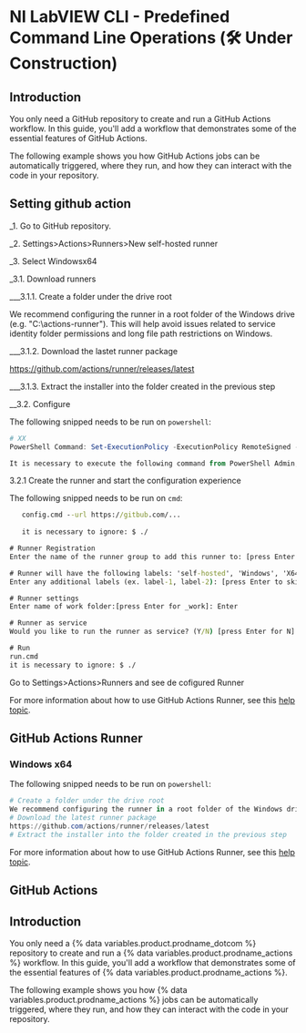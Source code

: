# NI LabVIEW CLI - Predefined Command Line Operations (🛠️ Under Construction)

## Introduction

You only need a GitHub repository to create and run a GitHub Actions workflow. In this guide, you'll add a workflow that demonstrates some of the essential features of GitHub Actions.

The following example shows you how GitHub Actions jobs can be automatically triggered, where they run, and how they can interact with the code in your repository.

## Setting github action

_1. Go to GitHub repository.

_2. Settings>Actions>Runners>New self-hosted runner

_3. Select Windowsx64

_3.1. Download runners

___3.1.1. Create a folder under the drive root

We recommend configuring the runner in a root folder of the Windows drive (e.g. "C:\actions-runner"). This will help avoid issues related to service identity folder permissions and long file path restrictions on Windows.

___3.1.2. Download the lastet runner package

https://github.com/actions/runner/releases/latest

___3.1.3. Extract the installer into the folder created in the previous step

__3.2. Configure


The following snipped needs to be run on `powershell`:
``` powershell
# XX
PowerShell Command: Set-ExecutionPolicy -ExecutionPolicy RemoteSigned -Scope CurrentUser

It is necessary to execute the following command from PowerShell Admin, to communicate with a remote server
```

3.2.1 Create the runner and start the configuration experience
   
The following snipped needs to be run on `cmd`:
``` cmd
   config.cmd --url https://gitbub.com/...
   
   it is necessary to ignore: $ ./

# Runner Registration
Enter the name of the runner group to add this runner to: [press Enter for Default]: Enter

# Runner will have the following labels: 'self-hosted', 'Windows', 'X64'
Enter any additional labels (ex. label-1, label-2): [press Enter to skip]: Enter

# Runner settings
Enter name of work folder:[press Enter for _work]: Enter

# Runner as service
Would you like to run the runner as service? (Y/N) [press Enter for N]: Enter

# Run
run.cmd
it is necessary to ignore: $ ./

```

Go to Settings>Actions>Runners and see de cofigured Runner 

For more information about how to use GitHub Actions Runner, see this [help topic](https://github.com/actions/runner "GitHub Actions Runner").

## GitHub Actions Runner

### Windows x64

The following snipped needs to be run on `powershell`:
``` powershell
# Create a folder under the drive root
We recommend configuring the runner in a root folder of the Windows drive (e.g. "C:\actions-runner"). This will help avoid issues related to service identity folder permissions and long file path restrictions on Windows.
# Download the latest runner package
https://github.com/actions/runner/releases/latest
# Extract the installer into the folder created in the previous step
```
For more information about how to use GitHub Actions Runner, see this [help topic](https://github.com/actions/runner "GitHub Actions Runner").

## GitHub Actions

## Introduction

You only need a {% data variables.product.prodname_dotcom %} repository to create and run a {% data variables.product.prodname_actions %} workflow. In this guide, you'll add a workflow that demonstrates some of the essential features of {% data variables.product.prodname_actions %}.

The following example shows you how {% data variables.product.prodname_actions %} jobs can be automatically triggered, where they run, and how they can interact with the code in your repository.

